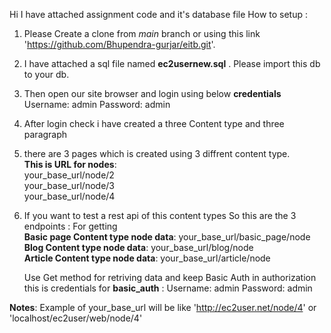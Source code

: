 Hi I have attached assignment code and it's database file 
How to setup :

1. Please Create a clone from *main* branch or using this link 'https://github.com/Bhupendra-gurjar/eitb.git'.

2. I have attached a sql file named **ec2usernew.sql** . Please import this db to your db.
3. Then open our site browser and login using below **credentials**
   Username: admin
   Password: admin 
4. After login check i have created a three Content type and three paragraph
5. there are 3 pages which is created using 3 diffrent content type.</br> 
   __This is URL for nodes__:  </br>  your_base_url/node/2 </br> 
                           your_base_url/node/3</br> 
                           your_base_url/node/4</br> 
   
7. If you want to test a rest api of this content types
   So this are the 3 endpoints : For getting
  </br>  __Basic page Content type node data__: your_base_url/basic_page/node
   </br>  __Blog Content type node data__: your_base_url/blog/node
   </br>  __Article Content type node data__:  your_base_url/article/node

   Use Get method for retriving data and keep Basic Auth in authorization
   this is credentials for __basic_auth__ : Username: admin
                                        Password: admin
 
 **Notes**: Example of your_base_url will be like 'http://ec2user.net/node/4' or 'localhost/ec2user/web/node/4'
